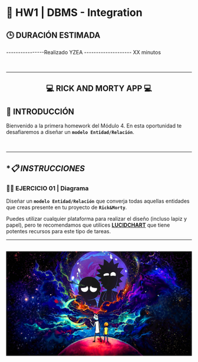 # **💪 HW1 | DBMS - Integration**

## **🕒 DURACIÓN ESTIMADA**
----------------Realizado YZEA --------------------
XX minutos

<br />

---

<div align="center">

## **💻 RICK AND MORTY APP 💻**

</div>

## **📝 INTRODUCCIÓN**

Bienvenido a la primera homework del Módulo 4. En esta oportunidad te desafiaremos a diseñar un **`modelo Entidad/Relación`**.

<br />

---

## **📋 INSTRUCCIONES*

### **👩‍💻 EJERCICIO 01 | Diagrama**

Diseñar un **`modelo Entidad/Relación`** que converja todas aquellas entidades que creas presente en tu proyecto de **`Rick&Morty`**.

Puedes utilizar cualquier plataforma para realizar el diseño (incluso lapiz y papel), pero te recomendamos que utilices [**LUCIDCHART**](https://www.lucidchart.com/) que tiene potentes recursos para este tipo de tareas.

---

<br />

<div align="center">
<img src="./homeworkRAM.jpg" alt="" width="1000px" />
</div>

